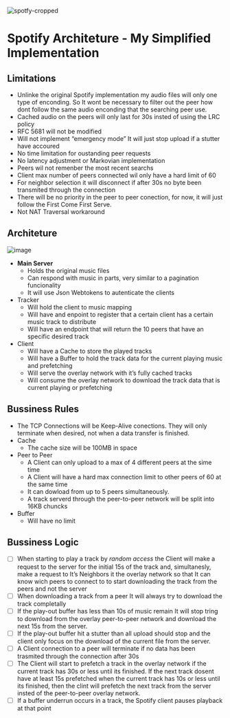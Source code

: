 ![spotfy-cropped](https://github.com/vctaragao/spotify/assets/26884793/2a16123e-ef02-4911-be45-91d0a29759d7)

# Spotify Architeture - My Simplified Implementation 

## Limitations

- Unlinke the original Spotify implementation my audio files will only one type of enconding. So It wont be necessary to filter out the peer how dont follow the same audio enconding that the searching peer use.
- Cached audio on the peers will only last for 30s insted of using the LRC policy
- RFC 5681 will not be modified
- Will not implement “emergency mode” It will just stop upload if a stutter have accoured
- No time limitation for oustanding peer requests
- No latency adjustment or Markovian implementation
- Peers wil not remenber the most recent searchs
- Client max number of peers connected wil only have a hard limit of 60
- For neighbor selection it will disconnect if after 30s no byte been transmited through the connection
- There will be no priority in the peer to peer conection, for now, it will just follow the First Come First Serve.
- Not NAT Traversal workaround

## Architeture

![image](https://github.com/vctaragao/spotify/assets/26884793/adeb54ef-bcb3-4ca3-96f6-dde028040411)

- **********************Main Server**********************
    - Holds the original music files
    - Can respond with music in parts, very similar to a pagination funcionality
    - It will use Json Webtokens to autenticate the clients
- Tracker
    - Will hold the client to music mapping
    - Will have and enpoint to register that a certain client has a certain music track to distribute
    - Will have an endpoint that will return the 10 peers that have an specific desired track
- Client
    - Will have a Cache to store the played tracks
    - Will have a Buffer to hold the track data for the current playing music and prefetching
    - Will serve the overlay network with it’s fully cached tracks
    - Will consume the overlay network to download the track data that is current playing or prefetching

## Bussiness Rules

- The TCP Connections will be Keep-Alive conections. They will only terminate when desired, not when a data transfer is finished.
- Cache
    - The cache size will be 100MB in space
- Peer to Peer
    - A Client can only upload to a max of 4 different peers at the sime time
    - A Client will have a hard max connection limit to other peers of 60 at the same time
    - It can dowload from up to 5 peers simultaneously.
    - A track serverd through the peer-to-peer network will be split into 16KB chuncks
- Buffer
    - Will have no limit

## Bussiness Logic

- [ ]  When starting to play a track by _random access_ the Client will make a request to the server for the initial 15s of the track and, simultanesly, make a request to It’s Neighbors it the overlay network so that It can know wich peers to connect to to start downloading the track from the peers and not the server
- [ ]  When downloading a track from a peer It will always try to download the track completally
- [ ]  If the play-out buffer has less than 10s of music remain It will stop tring to download from the overlay peer-to-peer network and download the next 15s from the server.
- [ ]  If the play-out buffer hit a stutter than all upload should stop and the client only focus on the download of the current file from the server.
- [ ]  A Client connection to a peer will terminate if no data has been trasmited through the connection after 30s
- [ ]  The Client will start to prefetch a track in the overlay network if the current track has 30s or less until its finished. If the next track dosent have at least 15s prefetched when the current track has 10s or less until its finished, then the clint will prefetch the next track from the server insted of the peer-to-peer overlay network.
- [ ]  If a buffer underrun occurs in a track, the Spotify client pauses playback at that point
